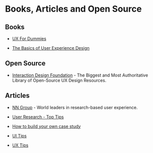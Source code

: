 # Books, Articles and Open Source

## Books

* [UX For Dummies](https://drive.google.com/file/d/13QPs9-UD3zmVJ5elsp45k2yOAT6uu2_T/view)

* [The Basics of User Experience Design](https://drive.google.com/file/d/1B04GYli7P03i9M0lPTk_FOxbwe6VLk9S/view)

## Open Source

* [Interaction Design Foundation](https://www.interaction-design.org/literature) - The Biggest and Most Authoritative Library of Open-Source UX Design Resources.

## Articles

* [NN Group](https://www.nngroup.com/articles/) - World leaders in research-based user experience.

* [User Research - Top Tips](https://userresearch.blog.gov.uk/2015/03/18/so-youre-going-to-be-a-user-researcher-top-tips-to-get-you-going/)

* [How to build your own case study](https://uxdesign.cc/case-study-template-8832941a9d1b)

* [UI Tips](https://www.uidesign.tips/ui-tips)

* [UX Tips](https://www.uidesign.tips/ux-tips)
